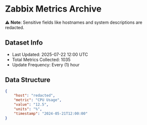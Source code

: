 # Zabbix Metrics Archive

⚠️ **Note**: Sensitive fields like hostnames and system descriptions are redacted.

## Dataset Info
- Last Updated: 2025-07-22 12:00 UTC
- Total Metrics Collected: 1035
- Update Frequency: Every (1) hour

## Data Structure
```json
{
    "host": "redacted",
    "metric": "CPU Usage",
    "value": "12.5",
    "units": "%",
    "timestamp": "2024-05-21T12:00:00"
}
```
